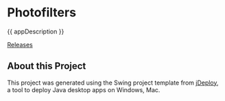 # Photofilters

{{ appDescription }}

[Releases](https://github.com/RutujChheda/PhotoFilters/releases)

## About this Project

This project was generated using the Swing project template from [jDeploy](https://www.jdeploy.com), a tool to deploy Java desktop apps on Windows, Mac.